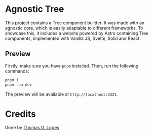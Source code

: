 # Agnostic Tree

This project contains a Tree component builder. It was made with an agnostic core, which is easily adaptable to different frameworks. To showcase this, it includes a website powered by Astro containing Tree components, implemented with Vanilla JS, Svelte, Solid and React.

## Preview

Firstly, make sure you have `pnpm` installed. Then, run the following commands:

```sh
pnpm i
pnpm run dev
```

The preview will be available at `http://localhost:4321`.

# Credits

Done by [Thomas G. Lopes](https://thomaslopes.com)
